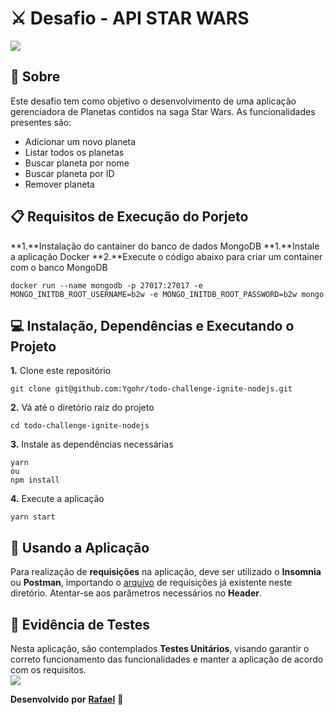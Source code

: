 # ⚔️ Desafio - API STAR WARS 
![](assets/capa_ignite.png)
<br>

## :pushpin: Sobre
Este desafio tem como objetivo o desenvolvimento de uma aplicação gerenciadora de Planetas contidos na saga Star Wars. 
As funcionalidades presentes são:
- Adicionar um novo planeta
- Listar todos os planetas
- Buscar planeta por nome
- Buscar planeta por ID
- Remover planeta

## 📋 Requisitos de Execução do Porjeto
**1.**Instalação do cantainer do banco de dados MongoDB
**1.**Instale a aplicação Docker
**2.**Execute o código abaixo para criar um container com o banco MongoDB
```
docker run --name mongodb -p 27017:27017 -e MONGO_INITDB_ROOT_USERNAME=b2w -e MONGO_INITDB_ROOT_PASSWORD=b2w mongo
```

## 💻 Instalação, Dependências e Executando o Projeto
**1.** Clone este repositório 
```
git clone git@github.com:Ygohr/todo-challenge-ignite-nodejs.git
``` 
**2.** Vá até o diretório raiz do projeto
```
cd todo-challenge-ignite-nodejs
``` 
**3.** Instale as dependências necessárias
```
yarn 
ou
npm install
```
**4.** Execute a aplicação
```
yarn start
```

## :floppy_disk: Usando a Aplicação
Para realização de **requisições** na aplicação, deve ser utilizado o **Insomnia** ou **Postman**, importando o [arquivo](insomnia_requests) de requisições já existente neste diretório.
Atentar-se aos parâmetros necessários no **Header**.

## :syringe: Evidência de Testes
Nesta aplicação, são contemplados **Testes Unitários**, visando garantir o correto funcionamento das funcionalidades e manter a aplicação de acordo com os requisitos. <br/>
![](assets/test_evidence.png)


 **Desenvolvido** **por** [**Rafael**](https://www.linkedin.com/in/ygohr-medeiros-28451b14a/) 🤖
